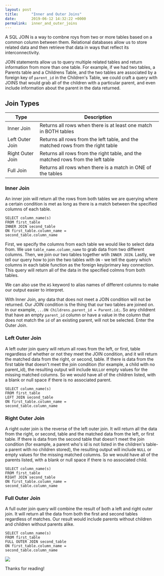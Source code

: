 ```yaml
---
layout: post
title:      "Inner and Outer Joins"
date:       2019-06-12 14:32:22 +0000
permalink:  inner_and_outer_joins
---
```



A SQL JOIN is a way to combne roys from two or more tables based on a common column between them. Relational databases allow us to store related data and then retrieve that data in ways that reflect its interconnectivity.

JOIN statements allow us to query multiple related tables and return information from more than one table. For example, if we had two tables, a Parents table and a Childrens Table, and the two tables are associated by a foreign key of `parent_id` in the Children's Table, we could craft a query with JOINS that would grab all of the children with a particular parent, and even include information about the parent in the data returned.

## **Join Types**

| Type | Description |
| -------- | -------- |
| Inner Join | Returns all rows when there is at least one match in BOTH tables |
| Left Outer Join | Returns all rows from the left table, and the matched rows from the right table |
| Right Outer Join | Returns all rows from the right table, and the matched rows from the left table |
| Full Join | Returns all rows when there is a match in ONE of the tables |

### **Inner Join**
An inner join will return all the rows from both tables we are querying where a certain condition is met as long as there is a match between the specified columns of each table.

```
SELECT column_name(s)
FROM first_table
INNER JOIN second_table
ON first_table.column_name = 
second_table.column_name
```

First, we specify the columns from each table we would like to select data from. We use `table_name.column_name` to grab data from two different columns. Then, we join our two tables together wtih `INNER JOIN`. Lastly, we tell our query how to join the two tables with `ON` - we tell the query which columns in each table function as the foreign key/primary key connection.  This query will return all of the data in the specified colmns from both tables.

We can also use the `AS` keyword to alias names of different columns to make our output easier to interpret.

With Inner Join, any data that does not meet a JOIN condition will not be returned. Our JOIN condition is the thing that our two tables are joined on. In our example, `...ON Childrens.parent_id = Parent.id;`. So any childrent that have an empty `parent_id` column or have a value in the column that does not match the `id` of an existing parent, will not be selected. Enter the Outer Join.

### **Left Outer Join**
A left outer join query will return all rows from the left, or first, table regardless of whether or not they meet the JOIN condition, and it will return the matched data from the right, or second, table. If there is data from the first table that doesn't meet the join condition (for example, a child with no parent_id), the resulting output will include `NULL`or empty values for the missing matched columns. So we would have all of the children listed, with a blank or null space if there is no associated parent.

```
SELECT column_name(s)
FROM first_table
LEFT JOIN second_table
ON first_table.column_name =
second_table.column_name
```

### **Right Outer Join**
A right outer join is the reverse of the left outer join. It will return all the data from the right, or second, table and the matched data from the left, or first table. If there is data from the second table that doesn't meet the join condition (for example, a parent who's id is not listed in the children's table- a parent with no children stored),  the resulting output will include `NULL` or empty values for the missing matched columns. So we would have all of the parents listed, with a blank or null space if there is no associated child.

```
SELECT column_name(s)
FROM first_table
RIGHT JOIN second_table
ON first_table.column_name =
second_table.column_name
```

### **Full Outer Join**
A full outer join query will combine the result of both a left and right outer join. It will return all the data from both the first and second tables regardless of matches. Our result would include parents without children and children without parents alike.

```
SELECT column_name(s)
FROM first_table
FULL OUTER JOIN second_table
ON first_table.column_name =
second_table.column_name
```


![](https://media.giphy.com/media/NZCnpj2c4qoE0/giphy.gif)

Thanks for reading!


